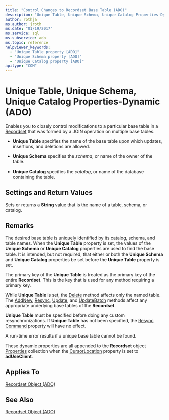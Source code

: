 ```yaml
---
title: "Control Changes to Recordset Base Table (ADO)"
description: "Unique Table, Unique Schema, Unique Catalog Properties-Dynamic (ADO)"
author: rothja
ms.author: jroth
ms.date: "01/19/2017"
ms.service: sql
ms.subservice: ado
ms.topic: reference
helpviewer_keywords:
  - "Unique Table property [ADO]"
  - "Unique Schema property [ADO]"
  - "Unique Catalog property [ADO]"
apitype: "COM"
---
```

# Unique Table, Unique Schema, Unique Catalog Properties-Dynamic (ADO)
Enables you to closely control modifications to a particular base table in a [Recordset](./recordset-object-ado.md) that was formed by a JOIN operation on multiple base tables.  
  
-   **Unique Table** specifies the name of the base table upon which updates, insertions, and deletions are allowed.  
  
-   **Unique Schema** specifies the *schema*, or name of the owner of the table.  
  
-   **Unique Catalog** specifies the *catalog*, or name of the database containing the table.  
  
## Settings and Return Values  
 Sets or returns a **String** value that is the name of a table, schema, or catalog.  
  
## Remarks  
 The desired base table is uniquely identified by its catalog, schema, and table names. When the **Unique Table** property is set, the values of the **Unique Schema** or **Unique Catalog** properties are used to find the base table. It is intended, but not required, that either or both the **Unique Schema** and **Unique Catalog** properties be set before the **Unique Table** property is set.  
  
 The primary key of the **Unique Table** is treated as the primary key of the entire **Recordset**. This is the key that is used for any method requiring a primary key.  
  
 While **Unique Table** is set, the [Delete](./delete-method-ado-recordset.md) method affects only the named table. The [AddNew](./addnew-method-ado.md), [Resync](./resync-method.md), [Update](./update-method.md), and [UpdateBatch](./updatebatch-method.md) methods affect any appropriate underlying base tables of the **Recordset**.  
  
 **Unique Table** must be specified before doing any custom resynchronizations. If **Unique Table** has not been specified, the [Resync Command](./resync-command-property-dynamic-ado.md) property will have no effect.  
  
 A run-time error results if a unique base table cannot be found.  
  
 These dynamic properties are all appended to the **Recordset** object [Properties](./properties-collection-ado.md) collection when the [CursorLocation](./cursorlocation-property-ado.md) property is set to **adUseClient**.  
  
## Applies To  
 [Recordset Object (ADO)](./recordset-object-ado.md)  
  
## See Also  
 [Recordset Object (ADO)](./recordset-object-ado.md)